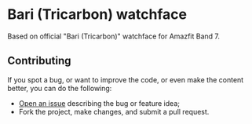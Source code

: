# Bari (Tricarbon) watchface

Based on official "Bari (Tricarbon)" watchface for Amazfit Band 7.

## Contributing

If you spot a bug, or want to improve the code, or even make the content better, you can do the following:

- [Open an issue](https://github.com/cfgnunes/arc-miband7-watchface/issues/new) describing the bug or feature idea;
- Fork the project, make changes, and submit a pull request.
